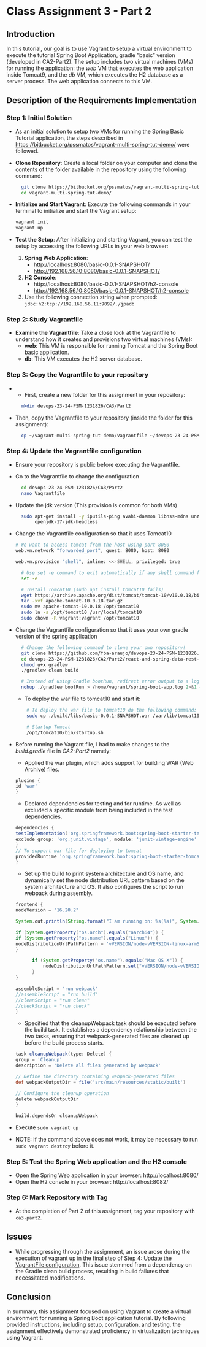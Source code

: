 # Class Assignment 3 - Part 2

## Introduction
In this tutorial, our goal is to use Vagrant to setup a virtual environment to execute the tutorial Spring
Boot Application, gradle ”basic” version (developed in CA2-Part2). The setup includes two virtual machines (VMs) for running
the application: the *web* VM that executes the web application inside Tomcat9, and the *db* VM, which executes the H2
database as a server process. The web application connects to this VM.

## Description of the Requirements Implementation

### Step 1: Initial Solution
- As an initial solution to setup two VMs for running the Spring Basic Tutorial application, the steps described in
  https://bitbucket.org/pssmatos/vagrant-multi-spring-tut-demo/ were followed.

- **Clone Repository**: Create a local folder on your computer and clone the contents of the folder available in the repository using the following command:
  ```bash
    git clone https://bitbucket.org/pssmatos/vagrant-multi-spring-tut-demo/
    cd vagrant-multi-spring-tut-demo/
  ```
- **Initialize and Start Vagrant**: Execute the following commands in your terminal to initialize and start the Vagrant setup:
  ```bash
  vagrant init
  vagrant up
  ```
  
- **Test the Setup**: After initializing and starting Vagrant, you can test the setup by accessing the following URLs in your web browser:
    1. **Spring Web Application**:
        * http://localhost:8080/basic-0.0.1-SNAPSHOT/
        * http://192.168.56.10:8080/basic-0.0.1-SNAPSHOT/
    2. **H2 Console**:
        * http://localhost:8080/basic-0.0.1-SNAPSHOT/h2-console
        * http://192.168.56.10:8080/basic-0.0.1-SNAPSHOT/h2-console
    3. Use the following connection string when prompted:
      `jdbc:h2:tcp://192.168.56.11:9092/./jpadb`

### Step 2: Study Vagrantfile
- **Examine the Vagrantfile**: Take a close look at the Vagrantfile to understand how it creates and provisions two virtual machines (VMs):
    - **web**: This VM is responsible for running Tomcat and the Spring Boot basic application.
    - **db**: This VM executes the H2 server database.

### Step 3: Copy the Vagrantfile to your repository
- - First, create a new folder for this assignment in your repository:
  ```bash
    mkdir devops-23-24-PSM-1231826/CA3/Part2
  ```
- Then, copy the Vagrantfile to your repository (inside the folder for this assignment):
  ```bash
    cp ~/vagrant-multi-spring-tut-demo/Vagrantfile ~/devops-23-24-PSM-1231826/CA3/Part2
  ```

### Step 4: Update the Vagrantfile configuration
- Ensure your repository is public before executing the Vagrantfile.
- Go to the Vagrantfile to change the configuration
  ```bash
    cd devops-23-24-PSM-1231826/CA3/Part2
    nano Vagrantfile
  ```

- Update the jdk version (This provision is common for both VMs)
  ```bash
    sudo apt-get install -y iputils-ping avahi-daemon libnss-mdns unzip \
         openjdk-17-jdk-headless
  ```  

- Change the Vagrantfile configuration so that it uses Tomcat10
  ```bash
  # We want to access tomcat from the host using port 8080
  web.vm.network "forwarded_port", guest: 8080, host: 8080

  web.vm.provision "shell", inline: <<-SHELL, privileged: true
  ```
    ```bash
      # Use set -e command to exit automatically if any shell command fails
      set -e

      # Install Tomcat10 (sudo apt install tomcat10 fails)
      wget https://archive.apache.org/dist/tomcat/tomcat-10/v10.0.18/bin/apache-tomcat-10.0.18.tar.gz
      tar -xvf apache-tomcat-10.0.18.tar.gz
      sudo mv apache-tomcat-10.0.18 /opt/tomcat10
      sudo ln -s /opt/tomcat10 /usr/local/tomcat10
      sudo chown -R vagrant:vagrant /opt/tomcat10
    ```

- Change the Vagrantfile configuration so that it uses your own gradle version of the spring application
  ```bash
    # Change the following command to clone your own repository!
    git clone https://github.com/fba-araujo/devops-23-24-PSM-1231826.git
    cd devops-23-24-PSM-1231826/CA2/Part2/react-and-spring-data-rest-basic
    chmod u+x gradlew
    ./gradlew clean build
  
    # Instead of using Gradle bootRun, redirect error output to a log
    nohup ./gradlew bootRun > /home/vagrant/spring-boot-app.log 2>&1 &
  ```

  - To deploy the war file to tomcat10 and start it:
  ```bash
      # To deploy the war file to tomcat10 do the following command:
      sudo cp ./build/libs/basic-0.0.1-SNAPSHOT.war /var/lib/tomcat10/webapps

      # Startup Tomcat
      /opt/tomcat10/bin/startup.sh
  ```
- Before running the Vagrant file, I had to make changes to the *build.gradle* file in *CA2-Part2* namely:

  - Applied the war plugin, which adds support for building WAR (Web Archive) files.
  ```gradle
  plugins {
  id 'war'
  }
  ```

  - Declared dependencies for testing and for runtime. As well as excluded a specific module from being included in the test dependencies.
  ```gradle
  dependencies {
  testImplementation('org.springframework.boot:spring-boot-starter-test') {
  exclude group: 'org.junit.vintage', module: 'junit-vintage-engine'
  }
  // To support war file for deploying to tomcat
  providedRuntime 'org.springframework.boot:spring-boot-starter-tomcat'
  }
  ```

  - Set up the build to print system architecture and OS name, and dynamically set the node distribution URL pattern based on the system architecture and OS. It also configures the script to run webpack during assembly.
  ```gradle
  frontend {
  nodeVersion = "16.20.2"

  System.out.println(String.format("I am running on: %s(%s)", System.getProperty("os.arch"), System.getProperty("os.name")))

  if (System.getProperty("os.arch").equals("aarch64")) {
  if (System.getProperty("os.name").equals("Linux")) {
  nodeDistributionUrlPathPattern = 'vVERSION/node-vVERSION-linux-arm64.TYPE'
  }

        if (System.getProperty("os.name").equals("Mac OS X")) {
            nodeDistributionUrlPathPattern.set("vVERSION/node-vVERSION-darwin-x64.TYPE")
        }
  }

  assembleScript = 'run webpack'
  //assembleScript = "run build"
  //cleanScript = "run clean"
  //checkScript = "run check"
  }
    ```

  - Specified that the cleanupWebpack task should be executed before the build task. It establishes a dependency relationship between the two tasks, ensuring that webpack-generated files are cleaned up before the build process starts.
  ```gradle
  task cleanupWebpack(type: Delete) {
  group = 'Cleanup'
  description = 'Delete all files generated by webpack'

  // Define the directory containing webpack-generated files
  def webpackOutputDir = file('src/main/resources/static/built')

  // Configure the cleanup operation
  delete webpackOutputDir
  }

  build.dependsOn cleanupWebpack
  ```
  
- Execute `sudo vagrant up`

- NOTE: If the command above does not work, it may be necessary to run `sudo vagrant destroy` before it. 

### Step 5: Test the Spring Web application and the H2 console
- Open the Spring Web application in your browser: http://localhost:8080/
- Open the H2 console in your browser: http://localhost:8082/

### Step 6: Mark Repository with Tag
- At the completion of Part 2 of this assignment, tag your repository with `ca3-part2`.

## Issues
- While progressing through the assignment, an issue arose during the execution of vagrant up 
in the final step of [Step 4: Update the VagrantFile configuration](#step-4-update-the-vagrantfile-configuration). This issue stemmed from a dependency on the Gradle clean build process, resulting in build failures that necessitated modifications.

## Conclusion
In summary, this assignment focused on using Vagrant to create a virtual environment for running a Spring Boot application
tutorial. By following provided instructions, including setup, configuration, and testing, the assignment effectively
demonstrated proficiency in virtualization techniques using Vagrant.